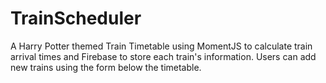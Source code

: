 # TrainScheduler

A Harry Potter themed Train Timetable using MomentJS to calculate train arrival times and Firebase to store each train's information. Users can add new trains using the form below the timetable.
